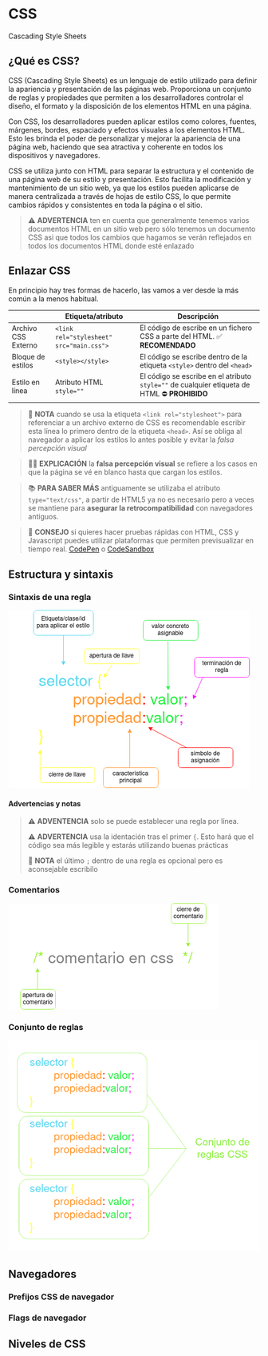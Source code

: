 # CSS

Cascading Style Sheets

## ¿Qué es CSS?

CSS (Cascading Style Sheets) es un lenguaje de estilo utilizado para definir la apariencia y presentación de las páginas web. Proporciona un conjunto de reglas y propiedades que permiten a los desarrolladores controlar el diseño, el formato y la disposición de los elementos HTML en una página.

Con CSS, los desarrolladores pueden aplicar estilos como colores, fuentes, márgenes, bordes, espaciado y efectos visuales a los elementos HTML. Esto les brinda el poder de personalizar y mejorar la apariencia de una página web, haciendo que sea atractiva y coherente en todos los dispositivos y navegadores.

CSS se utiliza junto con HTML para separar la estructura y el contenido de una página web de su estilo y presentación. Esto facilita la modificación y mantenimiento de un sitio web, ya que los estilos pueden aplicarse de manera centralizada a través de hojas de estilo CSS, lo que permite cambios rápidos y consistentes en toda la página o el sitio.

>:warning: **ADVERTENCIA** ten en cuenta que generalmente tenemos varios documentos HTML en un sitio web pero sólo tenemos un documento CSS asi que todos los cambios que hagamos se verán reflejados en todos los documentos HTML donde esté enlazado

## Enlazar CSS

En principio hay tres formas de hacerlo, las vamos a ver desde la más común a la menos habitual.

|  | Etiqueta/atributo | Descripción |
|----|-------------------|-------------|
| Archivo CSS Externo | `<link rel="stylesheet" src="main.css">` | El código de escribe en un fichero CSS a parte del HTML. :white_check_mark: **RECOMENDADO** |
| Bloque de estilos | `<style></style>` | El código se escribe dentro de la etiqueta `<style>` dentro del `<head>`
| Estilo en línea | Atributo HTML `style=""` | El código se escribe en el atributo `style=""` de cualquier etiqueta de HTML :no_entry: **PROHIBIDO** |

>:pencil: **NOTA** cuando se usa la etiqueta `<link rel="stylesheet">` para referenciar a un archivo externo de CSS es recomendable escribir esta línea lo primero dentro de la etiqueta `<head>`. Así se obliga al navegador a aplicar los estilos lo antes posible y evitar la *falsa percepción visual*

>:woman_teacher: **EXPLICACIÓN** la **falsa percepción visual** se refiere a los casos en que la página se vé en blanco hasta que cargan los estilos.

>:books: **PARA SABER MÁS** antiguamente se utilizaba el atributo `type="text/css"`, a partir de HTML5 ya no es necesario pero a veces se mantiene para **asegurar la retrocompatibilidad** con navegadores antiguos.

> :gift_heart: **CONSEJO** si quieres hacer pruebas rápidas con HTML, CSS y Javascript puedes utilizar plataformas que permiten previsualizar en tiempo real. [CodePen](https://codepen.io/pen) o [CodeSandbox](https://codesandbox.io/)

## Estructura y sintaxis

### Sintaxis de una regla

![sintaxis css](../img/../../img/sintaxis_css.png)

#### Advertencias y notas

>:warning: **ADVENTENCIA** solo se puede establecer una regla por línea.
>
>:warning: **ADVERTENCIA** usa la identación tras el primer `{`. Esto hará que el código sea más legible y estarás utilizando buenas prácticas
>
>:pencil: **NOTA** el último `;` dentro de una regla es opcional pero es aconsejable escribilo

### Comentarios

![comentario en css](../../img/comentario_css.png)

### Conjunto de reglas

![conjunto de reglas en CSS](../../img/conjunto_reglas_css.drawio.png)

## Navegadores

### Prefijos CSS de navegador

### Flags de navegador

## Niveles de CSS
